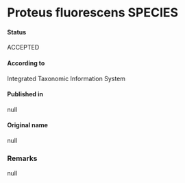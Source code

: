 # Proteus fluorescens SPECIES

#### Status
ACCEPTED

#### According to
Integrated Taxonomic Information System

#### Published in
null

#### Original name
null

### Remarks
null